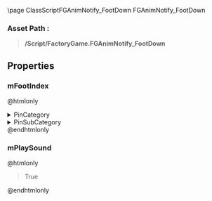 \page ClassScriptFGAnimNotify_FootDown FGAnimNotify_FootDown
### Asset Path :
<b><blockquote>/Script/FactoryGame.FGAnimNotify_FootDown</blockquote></b>
## Properties

### mFootIndex
@htmlonly
<details>
 <summary>PinCategory</summary>
<blockquote>int</blockquote>
</details>
<details>
 <summary>PinSubCategory</summary>
<blockquote>int</blockquote>
</details>
@endhtmlonly

### mPlaySound
@htmlonly
<blockquote>True</blockquote>
@endhtmlonly

